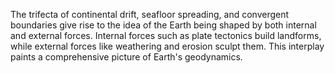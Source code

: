 
The trifecta of continental drift, seafloor spreading, and convergent boundaries give rise to the idea of the Earth being shaped by both internal and external forces. Internal forces such as plate tectonics build landforms, while external forces like weathering and erosion sculpt them. This interplay paints a comprehensive picture of Earth's geodynamics.